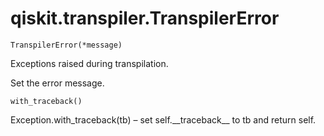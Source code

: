 # qiskit.transpiler.TranspilerError

`TranspilerError(*message)`

Exceptions raised during transpilation.

Set the error message.

`with_traceback()`

Exception.with\_traceback(tb) – set self.\_\_traceback\_\_ to tb and return self.

